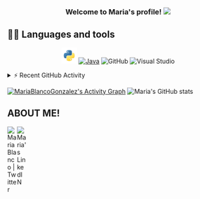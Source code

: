 
<h3 align="center">
  Welcome to Maria's profile!
  <img src="https://media.giphy.com/media/hvRJCLFzcasrR4ia7z/giphy.gif" width="28">
</h3>

## 👨‍💻 Languages and tools

<p align="center">
  <a href="https://github.com/search?q=user%3AMariaBlancoGonzalez+is%3Arepo+language%3Apython">
    <img alt="Python" title="Python" height="36px"
      src="https://raw.githubusercontent.com/github/explore/80688e429a7d4ef2fca1e82350fe8e3517d3494d/topics/python/python.png"></a>
  <a href="https://github.com/search?q=user%3AMariaBlancoGonzalez+is%3Arepo+language%3Ajava">
    <img alt="Java" title="Java" height="36px"
      src="https://img.icons8.com/color/48/000000/java-coffee-cup-logo.png"></a>
  <a><img alt="GitHub" title="GitHub" height="36px"
      src="https://i.imgur.com/DZgetVv.png"></a>
  <a><img alt="Visual Studio" title="Visual Studio Code" height="36px"
      src="https://img.icons8.com/fluent/48/000000/visual-studio-code-2019.png"></a>
</p>

<!-- https://github.com/jamesgeorge007/github-activity-readme -->
<details>
  <summary>⚡ Recent GitHub Activity</summary>
  <br/>

<!--START_SECTION:activity-->
1. 🎉 Merged PR [#55](https://github.com/MariaBlancoGonzalez/github-readme-streak-stats/pull/55) in [MariaBlancoGonzalez/github-readme-streak-stats](https://github.com/MariaBlancoGonzalez/github-readme-streak-stats)
2. 🗣 Commented on [#55](https://github.com/MariaBlancoGonzalez/github-readme-streak-stats/issues/55) in [MariaBlancoGonzalez/github-readme-streak-stats](https://github.com/MariaBlancoGonzalez/github-readme-streak-stats)
3. 🗣 Commented on [#54](https://github.com/MariaBlancoGonzalez/github-readme-streak-stats/issues/54) in [MariaBlancoGonzalez/github-readme-streak-stats](https://github.com/MariaBlancoGonzalez/github-readme-streak-stats)
4. ❗️ Opened issue [#54](https://github.com/MariaBlancoGonzalez/github-readme-streak-stats/issues/54) in [MariaBlancoGonzalez/github-readme-streak-stats](https://github.com/MariaBlancoGonzalez/github-readme-streak-stats)
<!--END_SECTION:activity-->
</details>

<!-- https://github.com/ashutosh00710/github-readme-activity-graph -->
<a href="https://github.com/ashutosh00710/github-readme-activity-graph"><img alt="MariaBlancoGonzalez's Activity Graph" src="https://activity-graph.herokuapp.com/graph?username=MariaBlancoGonzalez&bg_color=0D1117&color=5BCDEC&line=5BCDEC&point=FFFFFF&hide_border=true" /></a>
![Maria's GitHub stats](https://github-readme-stats.vercel.app/api?username=MariaBlancoGonzalez&show_icons=true&theme=gotham)

## ABOUT ME!
<a href="https://twitter.com/Maria_18bg">
  <img align="left" alt="Maria Blanco | Twitter" width="22px" src="https://raw.githubusercontent.com/peterthehan/peterthehan/master/assets/twitter.svg" />
</a>
<a href="https://www.linkedin.com/in/maría-blanco-gonzález-mohíno-08a75620b/">
  <img align="left" alt="Maria's LinkedIN" width="22px" src="https://raw.githubusercontent.com/peterthehan/peterthehan/master/assets/linkedin.svg" />
</a>
